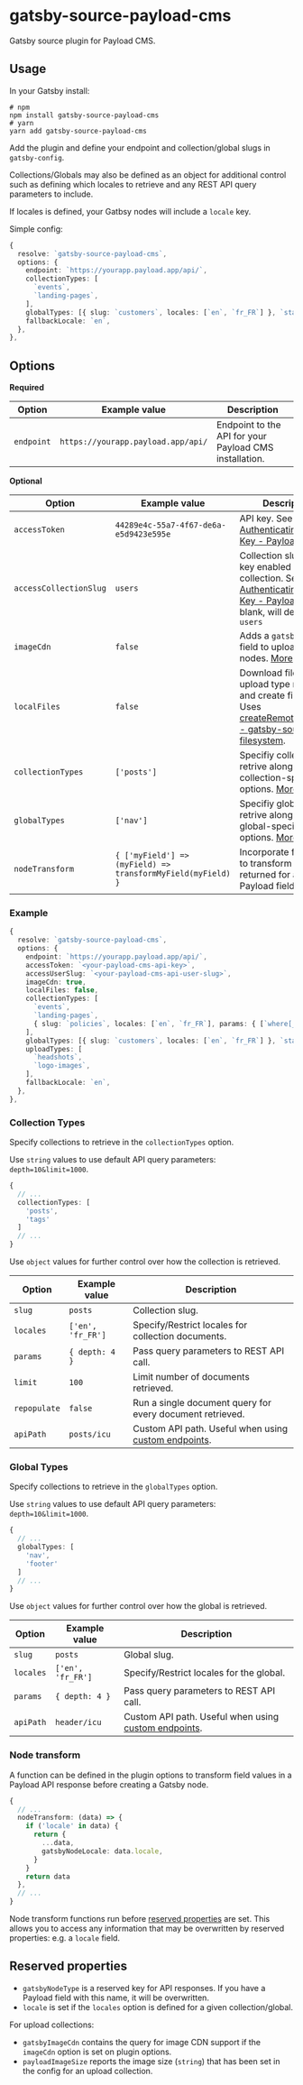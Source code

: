 # gatsby-source-payload-cms

Gatsby source plugin for Payload CMS.

## Usage

In your Gatsby install:

```
# npm
npm install gatsby-source-payload-cms
# yarn
yarn add gatsby-source-payload-cms
```

Add the plugin and define your endpoint and collection/global slugs in `gatsby-config`.

Collections/Globals may also be defined as an object for additional control such as defining which locales to retrieve and any REST API query parameters to include.

If locales is defined, your Gatbsy nodes will include a `locale` key.

Simple config:

```ts
{
  resolve: `gatsby-source-payload-cms`,
  options: {
    endpoint: `https://yourapp.payload.app/api/`,
    collectionTypes: [
      `events`,
      `landing-pages`,
    ],
    globalTypes: [{ slug: `customers`, locales: [`en`, `fr_FR`] }, `statistics`],
    fallbackLocale: `en`,
  },
},
```

## Options

**Required**

| Option | Example value | Description |
| - | - | - |
| `endpoint` | `https://yourapp.payload.app/api/` | Endpoint to the API for your Payload CMS installation. |

**Optional**

| Option | Example value | Description |
| - | - | - |
| `accessToken` | `44289e4c-55a7-4f67-de6a-e5d9423e595e` | API key. See [Authenticating via API Key - Payload CMS](https://payloadcms.com/docs/authentication/config#api-keys). |
| `accessCollectionSlug` | `users` | Collection slug for API key enabled collection. See [Authenticating via API Key - Payload CMS](https://payloadcms.com/docs/authentication/config#api-keys). If blank, will default to `users` |
| `imageCdn` | `false` | Adds a `gatsbyImageCdn` field to upload type nodes. [More](/docs/image-cdn.md). |
| `localFiles` | `false` | Download files in upload type nodes and create file nodes. Uses [createRemoteFileNode - gatsby-source-filesystem](https://www.gatsbyjs.com/plugins/gatsby-source-filesystem/#createremotefilenode). |
| `collectionTypes` | `['posts']` | Specifiy collections to retrive along with any collection-specific options. [More](#collection-types). |
| `globalTypes` | `['nav']` | Specifiy globals to retrive along with any global-specific options. [More](#global-types). |
| `nodeTransform` | `{ ['myField'] => (myField) => transformMyField(myField) }` | Incorporate functions to transform the value returned for a given Payload field. [More](#node-transform) |

### Example

```ts
{
  resolve: `gatsby-source-payload-cms`,
  options: {
    endpoint: `https://yourapp.payload.app/api/`,
    accessToken: `<your-payload-cms-api-key>`,
    accessUserSlug: `<your-payload-cms-api-user-slug>`,
    imageCdn: true,
    localFiles: false,
    collectionTypes: [
      `events`,
      `landing-pages`,
      { slug: `policies`, locales: [`en`, `fr_FR`], params: { [`where[_status][equals]`]: `published` } },
    ],
    globalTypes: [{ slug: `customers`, locales: [`en`, `fr_FR`] }, `statistics`],
    uploadTypes: [
      `headshots`,
      `logo-images`,
    ],
    fallbackLocale: `en`,
  },
},
```

### Collection Types

Specify collections to retrieve in the `collectionTypes` option.

Use `string` values to use default API query parameters: `depth=10&limit=1000`.

```ts
{
  // ...
  collectionTypes: [
    'posts',
    'tags'
  ]
  // ...
}
```

Use `object` values for further control over how the collection is retrieved.

| Option | Example value | Description |
| - | - | - |
| `slug` | `posts` | Collection slug. |
| `locales` | `['en', 'fr_FR']` | Specify/Restrict locales for collection documents. |
| `params` | `{ depth: 4 }` | Pass query parameters to REST API call. |
| `limit` | `100` | Limit number of documents retrieved. |
| `repopulate` | `false` | Run a single document query for every document retrieved. |
| `apiPath` | `posts/icu` | Custom API path. Useful when using [custom endpoints](https://payloadcms.com/docs/rest-api/overview#custom-endpoints). |

### Global Types

Specify collections to retrieve in the `globalTypes` option.

Use `string` values to use default API query parameters: `depth=10&limit=1000`.

```ts
{
  // ...
  globalTypes: [
    'nav',
    'footer'
  ]
  // ...
}
```

Use `object` values for further control over how the global is retrieved.

| Option | Example value | Description |
| - | - | - |
| `slug` | `posts` | Global slug. |
| `locales` | `['en', 'fr_FR']` | Specify/Restrict locales for the global. |
| `params` | `{ depth: 4 }` | Pass query parameters to REST API call. |
| `apiPath` | `header/icu` | Custom API path. Useful when using [custom endpoints](https://payloadcms.com/docs/rest-api/overview#custom-endpoints). |

### Node transform

A function can be defined in the plugin options to transform field values in a Payload API response before creating a Gatsby node.

```ts
{
  // ...
  nodeTransform: (data) => {
    if ('locale' in data) {
      return {
        ...data,
        gatsbyNodeLocale: data.locale,
      }
    }
    return data
  },
  // ...
}
```

Node transform functions run before [reserved properties](#reserved-properties) are set. This allows you to access any information that may be overwritten by reserved properties: e.g. a `locale` field.

## Reserved properties

- `gatsbyNodeType` is a reserved key for API responses. If you have a Payload field with this name, it will be overwritten.
- `locale` is set if the `locales` option is defined for a given collection/global.

For upload collections:

- `gatsbyImageCdn` contains the query for image CDN support if the `imageCdn` option is set on plugin options.
- `payloadImageSize` reports the image size (`string`) that has been set in the config for an upload collection.

